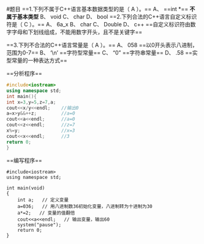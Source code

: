 #题目
==1.下列不属于C++语言基本数据类型的是（ A ）。==
A、
==int *== **不属于基本类型**
B、
void
C、
char
D、
bool
==2.下列合法的C++语言自定义标识符是（ C ）。==
A、 6a_x
B、 char
C、 Double
D、 c++
==自定义标识符由数字字母和下划线组成，不能用数字开头，且不是关键字==

==3.下列不合法的C++语言常量是（ A ）。==
A、 058 ==以0开头表示八进制，范围为0-7==
B、 ‘\n’    ==字符型常量==
C、 “0”     ==字符串常量==
D、 .58    ==实型常量的一种表达方式==

==分析程序==
```c++ {.line-numbers}
#include<iostream>
using namespace std;
int main(){
int x=3,y=5,z=7,a;  
cout<<x/y<<endl;    //输出0
a=x>y&&++z;         //a=0
cout<<a<<endl;      //a=0
cout<<z<<endl;      //z=7
x%=y;               //x=3
cout<<x<<endl;      //3
return 0;
}
```

==编写程序==
```cpp{.line-numbers}
#include<iostream>
using namespace std;

int main(void)
{
    int a;   // 定义变量
    a=036;   // 用八进制数36初始化变量，八进制转为十进制为30
    a*=2;   // 变量的值翻倍
    cout<<a<<endl;   // 输出变量，输出60
    system("pause");
    return 0;
}
```

